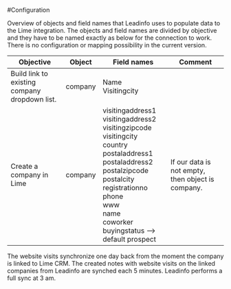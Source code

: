 #Configuration

Overview of objects and field names that Leadinfo uses to populate data to the Lime integration. The objects and field names are divided by objective and they have to be named exactly as below for the connection to work. There is no configuration or mapping possibility in the current version.

| Objective | Object | Field names | Comment |
| ----------- | ----------- | ----------- | ----------- |
| Build link to existing company dropdown list.| company | Name <br> Visitingcity| |
| Create a company in Lime | company |visitingaddress1 <br> visitingaddress2 <br> visitingzipcode <br> visitingcity <br> country <br> postaladdress1 <br> postaladdress2 <br> postalzipcode <br> postalcity <br> registrationno <br> phone <br> www <br >name <br> coworker <br> buyingstatus --> default prospect | If our data is not empty, then object is company. |

The website visits synchronize one day back from the moment the company is linked to Lime CRM.
The created notes with website visits on the linked companies from Leadinfo are synched each 5 minutes. Leadinfo performs a full sync at 3 am. 
